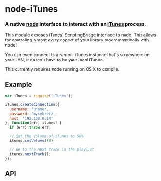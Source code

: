node-iTunes
===========
### A native [node][] interface to interact with an [iTunes][] process.


This module exposes iTunes' [ScriptingBridge][] interface to node. This allows
for controling almost _every_ aspect of your library programmatically with
node!

You can even connect to a _remote_ iTunes instance that's somewhere on your
LAN, it doesn't have to be your local iTunes.

This currently requires node running on OS X to compile.


Example
-------

``` javascript
var iTunes = require('iTunes');

iTunes.createConnection({
  username: 'uname',
  password: 'mysekretz',
  host: '192.168.0.14'
}, function(err, itunes) {
  if (err) throw err;

  // Set the volume of iTunes to 50%
  itunes.setVolume(50);

  // Go to the next track in the playlist
  itunes.nextTrack();
});
```


API
---




[node]: http://nodejs.org
[iTunes]: http://www.apple.com/itunes
[ScriptingBridge]: http://developer.apple.com/library/mac/documentation/Cocoa/Conceptual/ScriptingBridgeConcepts/Introduction/Introduction.html
